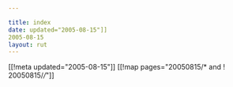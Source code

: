 ```yaml
---

title: index
date: updated="2005-08-15"]]
2005-08-15
layout: rut
---
```


[[!meta updated="2005-08-15"]]
[[!map pages="20050815/* and ! 20050815/*/*"]]
